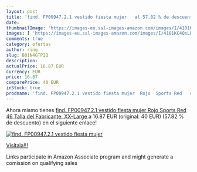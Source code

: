 ```yaml
---
layout: post
title: 'find. FP00947.2.1 vestido fiesta mujer   al 57.82 % de descuento'
date: 
thumbnailImage: 'https://images-eu.ssl-images-amazon.com/images/I/4101KC4QsLL._SL200_.jpg'
images: [ 'https://images-eu.ssl-images-amazon.com/images/I/4101KC4QsLL._SL200_.jpg' ]
comments: true
category: ofertas
author: ring
slug: B01N4GTPIQ
description:
actualPrice: 16.87 EUR
currency: EUR
price: 16.87
comparePrice: 40 EUR
inStock: true
prodname: 'find. FP00947.2.1 vestido fiesta mujer  Rojo  Sports Red   46  Talla del Fabricante: XX-Large '
---
```


Ahora mismo tienes [find. FP00947.2.1 vestido fiesta mujer  Rojo  Sports Red   46  Talla del Fabricante: XX-Large ](https://www.amazon.es/dp/B01N4GTPIQ/?tag=tolees-21) a 16.87 EUR (original: 40 EUR) (57.82 %  de descuento) en el siguiente enlace!

[![find. FP00947.2.1 vestido fiesta mujer  ](https://images-eu.ssl-images-amazon.com/images/I/4101KC4QsLL._SL200_.jpg)](https://www.amazon.es/dp/B01N4GTPIQ/?tag=tolees-21)

[Visítala!!!](https://www.amazon.es/dp/B01N4GTPIQ/?tag=tolees-21)

Links participate in Amazon Associate program and might generate a comission on qualifying sales
